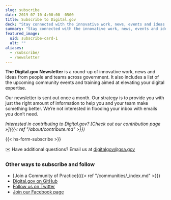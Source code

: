 ```yaml
---
slug: subscribe
date: 2019-07-10 4:00:00 -0500
title: Subscribe to Digital.gov
deck: "Stay connected with the innovative work, news, events and ideas from people and teams across government"
summary: "Stay connected with the innovative work, news, events and ideas from people and teams across government"
featured_image:
  uid: subscribe-card-1
  alt: ""
aliases:
  - /subscribe/
  - /newsletter
---
```


**The Digital.gov Newsletter** is a round-up of innovative work, news and ideas from people and teams across government. It also includes a list of the upcoming community events and training aimed at elevating your digital expertise. 

Our newsletter is sent out once a month. Our strategy is to provide you with just the right amount of information to help you and your team make something better. We’re not interested in flooding your inbox with emails you don’t need.

_Interested in contributing to Digital.gov? [Check out our contribution page »]({{< ref "/about/contribute.md" >}})_

{{< hs-form-subscribe >}}

:envelope: Have additional questions? Email us at [digitalgov@gsa.gov](mailto:digitalgov@gsa.gov)

### Other ways to subscribe and follow

- [Join a Community of Practice]({{< ref "/communities/_index.md" >}})
- [Digital.gov on GitHub](https://github.com/GSA/digitalgov.gov)
- [Follow us on Twitter](https://twitter.com/Digital_Gov/)
- [Join our Facebook page](https://www.facebook.com/DigitalGov)
